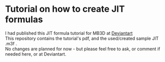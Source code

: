 # Tutorial on how to create JIT formulas

I had published this JIT formula tutorial for MB3D at [Deviantart](https://www.deviantart.com/gannjondal/art/Basic-Intro-Mb3D-Formula-Editor-and-JIT-Compiler-582989873)   
This repository contains the tutorial's pdf, and the used/created sample JIT .m3f .   
No changes are planned for now - but please feel free to ask, or comment if needed here, or at Deviantart.

